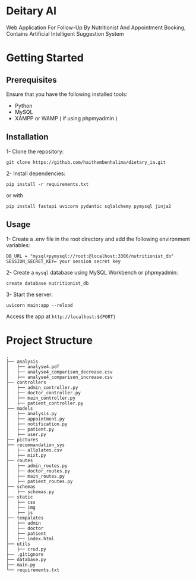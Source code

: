 # Deitary AI 
Web Application For Follow-Up By Nutritionist And Appointment Booking, Contains Artificial  Intelligent Suggestion System
# Getting Started
## Prerequisites
Ensure that you have the following installed tools:
- Python
- MySQL
- XAMPP or WAMP ( if using phpmyadmin )
## Installation 
1- Clone the repository:
```
git clone https://github.com/haithembenhalima/dietary_ia.git
```
2- Install dependencies:
```
pip install -r requirements.txt
```
or with
```
pip install fastapi uvicorn pydantic sqlalchemy pymysql jinja2
```
## Usage
1- Create a .env file in the root directory and add the following environment variables:
```
DB_URL = "mysql+pymysql://root:@localhost:3306/nutritionist_db"
SESSION_SECRET_KEY= your session secret key
```
2- Create a `mysql` database using MySQL Workbench or phpmyadmin: 
```
create database nutritionist_db

```
3- Start the server:
```
uvicorn main:app --reload
```
Access the app at `http://localhost:${PORT}`

# Project Structure
```
.
├── analysis
│   ├── analyse4.pdf
│   ├── analyse4_comparison_decrease.csv
│   ├── analyse4_comparison_increase.csv
├── controllers
│   ├── admin_controller.py
│   ├── doctor_controller.py
│   ├── main_controller.py
│   ├── patient_controller.py
├── models
│   ├── analysis.py
│   ├── appointment.py
│   ├── notification.py
│   ├── patient.py
│   ├── user.py
├── pictures
├── recommandation_sys
│   ├── allplates.csv
│   ├── mixt.py
├── routes
│   ├── admin_routes.py
│   ├── doctor_routes.py
│   ├── main_routes.py
│   ├── patient_routes.py
├── schemas
│   ├── schemas.py
├── static
│   ├── css
│   ├── img
│   ├── js
├── tempalates
│   ├── admin
│   ├── doctor
│   ├── patient
│   ├── index.html
├── utils
│   ├── crud.py
├── .gitignore
├── database.py
├── main.py
└── requirements.txt




